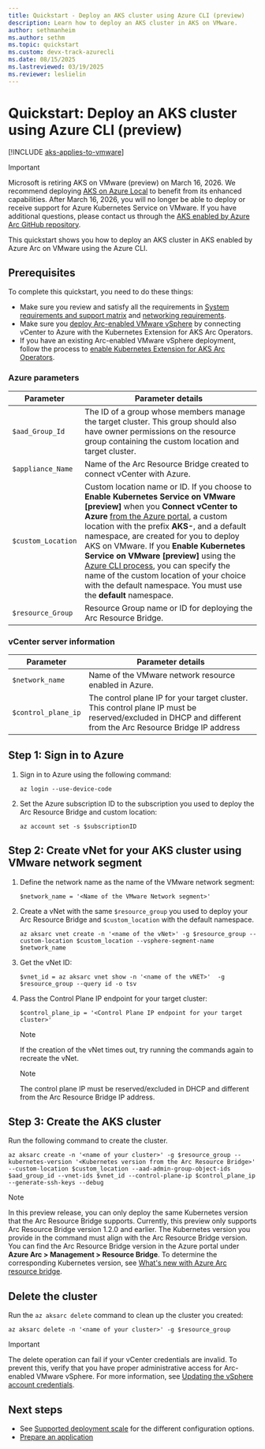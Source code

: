 ```yaml
---
title: Quickstart - Deploy an AKS cluster using Azure CLI (preview)
description: Learn how to deploy an AKS cluster in AKS on VMware. 
author: sethmanheim
ms.author: sethm
ms.topic: quickstart
ms.custom: devx-track-azurecli
ms.date: 08/15/2025
ms.lastreviewed: 03/19/2025
ms.reviewer: leslielin
---
```


# Quickstart: Deploy an AKS cluster using Azure CLI (preview)

[!INCLUDE [aks-applies-to-vmware](includes/aks-hci-applies-to-skus/aks-applies-to-vmware.md)]

> [!IMPORTANT]
> Microsoft is retiring AKS on VMware (preview) on March 16, 2026. We recommend deploying [AKS on Azure Local](aks-whats-new-23h2.md) to benefit from its enhanced capabilities. After March 16, 2026, you will no longer be able to deploy or receive support for Azure Kubernetes Service on VMware. If you have additional questions, please contact us through the [AKS enabled by Azure Arc GitHub repository](https://aka.ms/aksarc-github).

This quickstart shows you how to deploy an AKS cluster in AKS enabled by Azure Arc on VMware using the Azure CLI.

## Prerequisites

To complete this quickstart, you need to do these things:

- Make sure you review and satisfy all the requirements in [System requirements and support matrix](aks-vmware-system-requirements.md) and [networking requirements](aks-vmware-networking-concepts.md).
- Make sure you [deploy Arc-enabled VMware vSphere](/azure/azure-arc/vmware-vsphere/quick-start-connect-vcenter-to-arc-using-script) by connecting vCenter to Azure with the Kubernetes Extension for AKS Arc Operators.
- If you have an existing Arc-enabled VMware vSphere deployment, follow the process to [enable Kubernetes Extension for AKS Arc Operators](aks-vmware-install-kubernetes-extension.md).

### Azure parameters

| Parameter                     | Parameter details  |
|-------------------------------|--------------------|
| `$aad_Group_Id`                 | The ID of a group whose members manage the target cluster. This group should also have owner permissions on the resource group containing the custom location and target cluster.  |
| `$appliance_Name`               | Name of the Arc Resource Bridge created to connect vCenter with Azure.  |
| `$custom_Location`              | Custom location name or ID. If you choose to **Enable Kubernetes Service on VMware [preview]** when you **Connect vCenter to Azure** [from the Azure portal](/azure/azure-arc/vmware-vsphere/quick-start-connect-vcenter-to-arc-using-script), a custom location with the prefix **AKS-**, and a default namespace, are created for you to deploy AKS on VMware. If you **Enable Kubernetes Service on VMware [preview]** using the [Azure CLI process](aks-vmware-install-kubernetes-extension.md), you can specify the name of the custom location of your choice with the default namespace. You must use the **default** namespace.  |
| `$resource_Group`               | Resource Group name or ID for deploying the Arc Resource Bridge.  |
 
### vCenter server information

| Parameter                     | Parameter details  |
|-------------------------------|--------------------|
| `$network_name`                 | Name of the VMware network resource enabled in Azure.  | 
| `$control_plane_ip`             | The control plane IP for your target cluster. This control plane IP must be reserved/excluded in DHCP and different from the Arc Resource Bridge IP address  | 

## Step 1: Sign in to Azure

1. Sign in to Azure using the following command:

   ```azurecli
   az login --use-device-code
   ```

1. Set the Azure subscription ID to the subscription you used to deploy the Arc Resource Bridge and custom location:

   ```azurecli
   az account set -s $subscriptionID
   ```

## Step 2: Create vNet for your AKS cluster using VMware network segment

1. Define the network name as the name of the VMware network segment:

   ```azurecli
   $network_name = '<Name of the VMware Network segment>'
   ```

1. Create a vNet with the same `$resource_group` you used to deploy your Arc Resource Bridge and `$custom_location` with the default namespace.

   ```azurecli
   az aksarc vnet create -n '<name of the vNet>' -g $resource_group --custom-location $custom_location --vsphere-segment-name $network_name
   ```

1. Get the vNet ID:

   ```azurecli
   $vnet_id = az aksarc vnet show -n '<name of the vNET>'  -g $resource_group --query id -o tsv
   ```

1. Pass the Control Plane IP endpoint for your target cluster:

   ```azurecli
   $control_plane_ip = '<Control Plane IP endpoint for your target cluster>'
   ```

   > [!NOTE]
   > If the creation of the vNet times out, try running the commands again to recreate the vNet.

   > [!NOTE]
   > The control plane IP must be reserved/excluded in DHCP and different from the Arc Resource Bridge IP address.

## Step 3: Create the AKS cluster

Run the following command to create the cluster. 

```azurecli
az aksarc create -n '<name of your cluster>' -g $resource_group --kubernetes-version '<Kubernetes version from the Arc Resource Bridge>' --custom-location $custom_location --aad-admin-group-object-ids $aad_group_id --vnet-ids $vnet_id --control-plane-ip $control_plane_ip --generate-ssh-keys --debug
```

> [!NOTE]
> In this preview release, you can only deploy the same Kubernetes version that the Arc Resource Bridge supports. Currently, this preview only supports Arc Resource Bridge version 1.2.0 and earlier. The Kubernetes version you provide in the command must align with the Arc Resource Bridge version. You can find the Arc Resource Bridge version in the Azure portal under **Azure Arc > Management > Resource Bridge**. To determine the corresponding Kubernetes version, see [What's new with Azure Arc resource bridge](/azure/azure-arc/resource-bridge/release-notes#version-120-july-2024).

## Delete the cluster

Run the `az aksarc delete` command to clean up the cluster you created:

```azurecli
az aksarc delete -n '<name of your cluster>' -g $resource_group
```

> [!IMPORTANT]
> The delete operation can fail if your vCenter credentials are invalid. To prevent this, verify that you have proper administrative access for Arc-enabled VMware vSphere. For more information, see [Updating the vSphere account credentials](/azure/azure-arc/vmware-vsphere/administer-arc-vmware#updating-the-vsphere-account-credentials-using-a-new-password-or-a-new-vsphere-account-after-onboarding).


## Next steps

- See [Supported deployment scale](aks-vmware-scale-requirements.md) for the different configuration options.
- [Prepare an application](/azure/aks/hybrid/tutorial-kubernetes-prepare-application)

